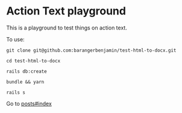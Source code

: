 # Action Text playground

This is a playground to test things on action text.

To use:

```git clone git@github.com:barangerbenjamin/test-html-to-docx.git```

```cd test-html-to-docx```

```rails db:create```

```bundle && yarn```

```rails s```

Go to [posts#index](http://localhost/posts)
